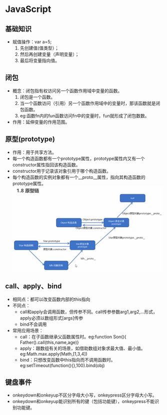 # JavaScript

## 基础知识

- 赋值操作：var a=5;
  1. 先创建值(值类型）；
  2. 然后再创建变量（声明变量）；
  3. 最后将变量指向值。
  
## 闭包

- 概念：闭包指有权访问另一个函数作用域中变量的函数。
  1. 闭包是一个函数。
  2. 当一个函数访问（引用）另一个函数作用域中的变量时，那该函数就是闭包函数。
  3. eg:函数fn内的fun函数访问fn中的变量时，fun就形成了闭包数数。
- 作用：延伸变量的作用范围。

## 原型(prototype)

- 作用：用于共享方法。
- 每一个构造函数都有一个prototype属性，prototype属性内又有一个constructor属性指回该构造函数。
- constructor用于记录该对象引用于哪个构造函数。
- 每个构造函数的实例对象都有一个__proto__属性，指向其构造函数的prototype属性。
![原型链](原型链.png)

## call、apply、bind

- 相同点：都可以改变函数内部的this指向
- 不同点：
  - call和apply会调用函数，但传参不同。call传参参数arg1,arg2,...形式，apply必须以数组形式[args]传参
  - bind不会调用
- 常用应用场景：
  - call：在子函数继承父函数属性时。eg:function Son(){ Father().call(this,name,age)}
  - apply：跟数组有关的场景，如借助数组对象求最大值、最小值。eg:Math.max.apply(Math,[1,3,4])
  - bind：只想改变函数中this指向而不调用函数时。eg:setTimeout(function(){},100).bind(obj)

## 键盘事件

- onkeydown和onkeyup不区分字母大小写，onkeypress区分字母大小写。
- onkeydown和onkeyup能识别所有的键（包括功能键），onkeypress不能识别功能键。
